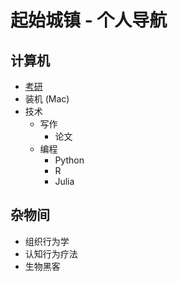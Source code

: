 # 起始城镇 - 个人导航

## 计算机

- [考研](https://github.com/MaiYunfei2000/i-love-study/issues/16)
- 装机 (Mac)
- 技术
  - 写作
    - 论文
  - 编程
    - Python
    - R
    - Julia

## 杂物间

- 组织行为学
- 认知行为疗法
- 生物黑客

